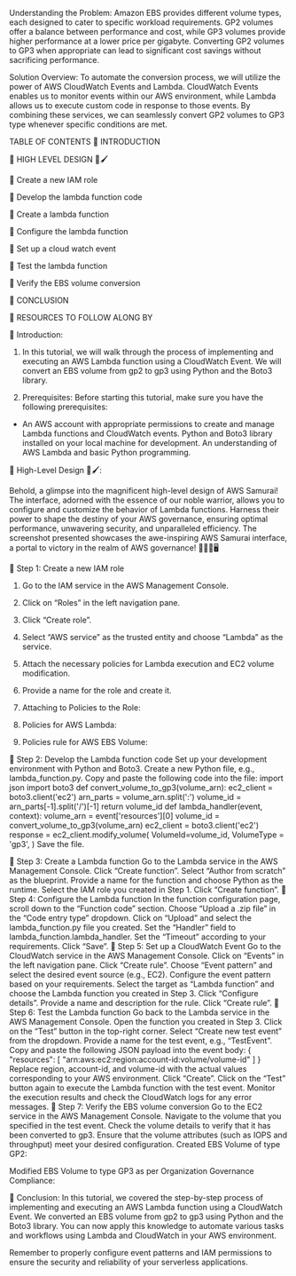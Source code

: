Understanding the Problem: Amazon EBS provides different volume types, each designed to cater to specific workload requirements. GP2 volumes offer a balance between performance and cost, while GP3 volumes provide higher performance at a lower price per gigabyte. Converting GP2 volumes to GP3 when appropriate can lead to significant cost savings without sacrificing performance.

Solution Overview: To automate the conversion process, we will utilize the power of AWS CloudWatch Events and Lambda. CloudWatch Events enables us to monitor events within our AWS environment, while Lambda allows us to execute custom code in response to those events. By combining these services, we can seamlessly convert GP2 volumes to GP3 type whenever specific conditions are met.

TABLE OF CONTENTS
📍 INTRODUCTION

📍 HIGH LEVEL DESIGN 📐🖌️

🔹 Create a new IAM role

🔹 Develop the lambda function code

🔹 Create a lambda function

🔹 Configure the lambda function

🔹 Set up a cloud watch event

🔹 Test the lambda function

🔹 Verify the EBS volume conversion

📍 CONCLUSION

📍 RESOURCES TO FOLLOW ALONG BY

📍 Introduction:

1. In this tutorial, we will walk through the process of implementing and executing an AWS Lambda function using a CloudWatch Event. We will convert an EBS volume from gp2 to gp3 using Python and the Boto3 library.

2. Prerequisites: Before starting this tutorial, make sure you have the following prerequisites:

* An AWS account with appropriate permissions to create and manage Lambda functions and CloudWatch events.
Python and Boto3 library installed on your local machine for development.
An understanding of AWS Lambda and basic Python programming.

📍 High-Level Design 📐🖌️:

Behold, a glimpse into the magnificent high-level design of AWS Samurai! The interface, adorned with the essence of our noble warrior, allows you to configure and customize the behavior of Lambda functions. Harness their power to shape the destiny of your AWS governance, ensuring optimal performance, unwavering security, and unparalleled efficiency. The screenshot presented showcases the awe-inspiring AWS Samurai interface, a portal to victory in the realm of AWS governance! 🎨👨‍💻🖥️


🔹 Step 1: Create a new IAM role
1. Go to the IAM service in the AWS Management Console.
2. Click on “Roles” in the left navigation pane.
3. Click “Create role”.
4. Select “AWS service” as the trusted entity and choose “Lambda” as the service.
5. Attach the necessary policies for Lambda execution and EC2 volume modification.
6. Provide a name for the role and create it.
7. Attaching to Policies to the Role:

8. Policies for AWS Lambda:

9. Policies rule for AWS EBS Volume:

🔹 Step 2: Develop the Lambda function code
Set up your development environment with Python and Boto3.
Create a new Python file, e.g., lambda_function.py.
Copy and paste the following code into the file:
import json
import boto3
def convert_volume_to_gp3(volume_arn):
    ec2_client = boto3.client('ec2')
    arn_parts = volume_arn.split(':')
    volume_id = arn_parts[-1].split('/')[-1]
    return volume_id
def lambda_handler(event, context):
    volume_arn = event['resources'][0]
    volume_id = convert_volume_to_gp3(volume_arn)
    ec2_client = boto3.client('ec2')
    response = ec2_client.modify_volume(
        VolumeId=volume_id,
        VolumeType = 'gp3',
    )
Save the file.

🔹 Step 3: Create a Lambda function
Go to the Lambda service in the AWS Management Console.
Click “Create function”.
Select “Author from scratch” as the blueprint.
Provide a name for the function and choose Python as the runtime.
Select the IAM role you created in Step 1.
Click “Create function”.
🔹 Step 4: Configure the Lambda function
In the function configuration page, scroll down to the “Function code” section.
Choose “Upload a .zip file” in the “Code entry type” dropdown.
Click on “Upload” and select the lambda_function.py file you created.
Set the “Handler” field to lambda_function.lambda_handler.
Set the “Timeout” according to your requirements.
Click “Save”.
🔹 Step 5: Set up a CloudWatch Event
Go to the CloudWatch service in the AWS Management Console.
Click on “Events” in the left navigation pane.
Click “Create rule”.
Choose “Event pattern” and select the desired event source (e.g., EC2).
Configure the event pattern based on your requirements.
Select the target as “Lambda function” and choose the Lambda function you created in Step 3.
Click “Configure details”.
Provide a name and description for the rule.
Click “Create rule”.
🔹 Step 6: Test the Lambda function
Go back to the Lambda service in the AWS Management Console.
Open the function you created in Step 3.
Click on the “Test” button in the top-right corner.
Select “Create new test event” from the dropdown.
Provide a name for the test event, e.g., “TestEvent”.
Copy and paste the following JSON payload into the event body:
{
  "resources": [
    "arn:aws:ec2:region:account-id:volume/volume-id"
  ]
}
Replace region, account-id, and volume-id with the actual values corresponding to your AWS environment.
Click “Create”.
Click on the “Test” button again to execute the Lambda function with the test event.
Monitor the execution results and check the CloudWatch logs for any error messages.
🔹 Step 7: Verify the EBS volume conversion
Go to the EC2 service in the AWS Management Console.
Navigate to the volume that you specified in the test event.
Check the volume details to verify that it has been converted to gp3.
Ensure that the volume attributes (such as IOPS and throughput) meet your desired configuration.
Created EBS Volume of type GP2:


Modified EBS Volume to type GP3 as per Organization Governance Compliance:


📍 Conclusion:
In this tutorial, we covered the step-by-step process of implementing and executing an AWS Lambda function using a CloudWatch Event. We converted an EBS volume from gp2 to gp3 using Python and the Boto3 library. You can now apply this knowledge to automate various tasks and workflows using Lambda and CloudWatch in your AWS environment.

Remember to properly configure event patterns and IAM permissions to ensure the security and reliability of your serverless applications.
